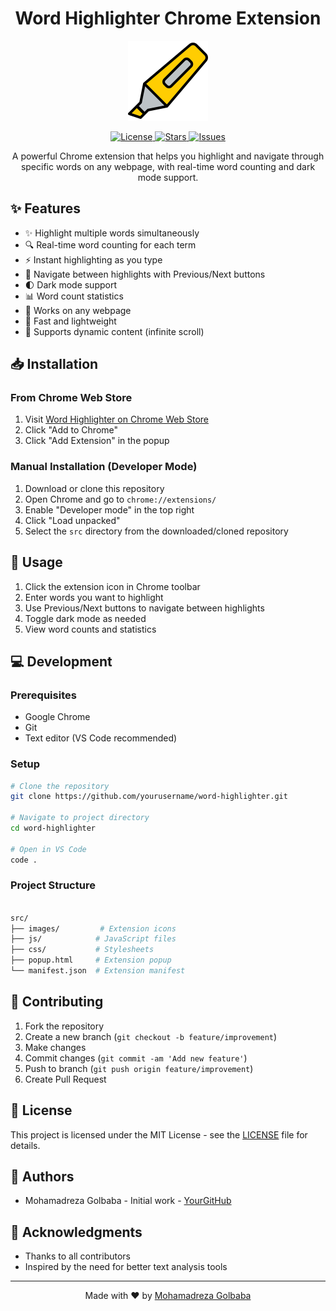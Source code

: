 <h1 align="center">Word Highlighter Chrome Extension</h1>

<p align="center">
  <img src="/Images/high.png" alt="Word Highlighter Logo" width="128" height="128"/>
</p>

<p align="center">
  <a href="https://github.com/Mrezagolbaba/word-highlighter/blob/main/LICENSE">
    <img src="https://img.shields.io/github/license/yourusername/word-highlighter" alt="License"/>
  </a>
  <a href="https://github.com/Mrezagolbaba/word-highlighter/stargazers">
    <img src="https://img.shields.io/github/stars/Mrezagolbaba/word-highlighter" alt="Stars"/>
  </a>
  <a href="https://github.com/Mrezagolbaba/word-highlighter/issues">
    <img src="https://img.shields.io/github/issues/Mrezagolbaba/word-highlighter" alt="Issues"/>
  </a>
</p>

<p align="center">
  A powerful Chrome extension that helps you highlight and navigate through specific words on any webpage, with real-time word counting and dark mode support.
</p>

<h2>✨ Features</h2>
<ul>
  <li>✨ Highlight multiple words simultaneously</li>
  <li>🔍 Real-time word counting for each term</li>
  <li>⚡ Instant highlighting as you type</li>
  <li>🎯 Navigate between highlights with Previous/Next buttons</li>
  <li>🌓 Dark mode support</li>
  <li>📊 Word count statistics</li>
  <li>💪 Works on any webpage</li>
  <li>🚀 Fast and lightweight</li>
  <li>🔄 Supports dynamic content (infinite scroll)</li>
</ul>

<h2>📥 Installation</h2>

<h3>From Chrome Web Store</h3>
<ol>
  <li>Visit <a href="#">Word Highlighter on Chrome Web Store</a></li>
  <li>Click "Add to Chrome"</li>
  <li>Click "Add Extension" in the popup</li>
</ol>

<h3>Manual Installation (Developer Mode)</h3>
<ol>
  <li>Download or clone this repository</li>
  <li>Open Chrome and go to <code>chrome://extensions/</code></li>
  <li>Enable "Developer mode" in the top right</li>
  <li>Click "Load unpacked"</li>
  <li>Select the <code>src</code> directory from the downloaded/cloned repository</li>
</ol>

<h2>🚀 Usage</h2>
<ol>
  <li>Click the extension icon in Chrome toolbar</li>
  <li>Enter words you want to highlight</li>
  <li>Use Previous/Next buttons to navigate between highlights</li>
  <li>Toggle dark mode as needed</li>
  <li>View word counts and statistics</li>
</ol>

<h2>💻 Development</h2>

<h3>Prerequisites</h3>
<ul>
  <li>Google Chrome</li>
  <li>Git</li>
  <li>Text editor (VS Code recommended)</li>
</ul>

<h3>Setup</h3>

```bash
# Clone the repository
git clone https://github.com/yourusername/word-highlighter.git

# Navigate to project directory
cd word-highlighter

# Open in VS Code
code .
```
<h3>Project Structure</h3>

```bash

src/
├── images/         # Extension icons
├── js/            # JavaScript files
├── css/           # Stylesheets
├── popup.html     # Extension popup
└── manifest.json  # Extension manifest
```
<h2>🤝 Contributing</h2>
<ol>
  <li>Fork the repository</li>
  <li>Create a new branch (<code>git checkout -b feature/improvement</code>)</li>
  <li>Make changes</li>
  <li>Commit changes (<code>git commit -am 'Add new feature'</code>)</li>
  <li>Push to branch (<code>git push origin feature/improvement</code>)</li>
  <li>Create Pull Request</li>
</ol>
<h2>📝 License</h2>
<p>
  This project is licensed under the MIT License - see the <a href="LICENSE">LICENSE</a> file for details.
</p>
<h2>👥 Authors</h2>
<ul>
  <li>Mohamadreza Golbaba - Initial work - <a href="https://github.com/Mrezagolbaba">YourGitHub</a></li>
</ul>
<h2>🙏 Acknowledgments</h2>
<ul>
  <li>Thanks to all contributors</li>
  <li>Inspired by the need for better text analysis tools</li>
</ul>
<hr>
<p align="center">
  Made with ❤️ by <a href="https://github.com/Mrezagolbaba">Mohamadreza Golbaba</a>
</p>
